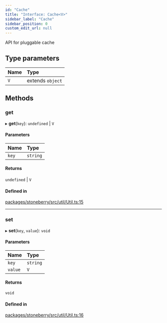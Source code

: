 ```yaml
---
id: "Cache"
title: "Interface: Cache<V>"
sidebar_label: "Cache"
sidebar_position: 0
custom_edit_url: null
---
```


API for pluggable cache

## Type parameters

| Name | Type |
| :------ | :------ |
| `V` | extends `object` |

## Methods

### get

▸ **get**(`key`): `undefined` \| `V`

#### Parameters

| Name | Type |
| :------ | :------ |
| `key` | `string` |

#### Returns

`undefined` \| `V`

#### Defined in

[packages/stoneberry/src/util/Util.ts:15](https://github.com/stoneberry-webgpu/stoneberry/blob/91497b5/packages/stoneberry/src/util/Util.ts#L15)

___

### set

▸ **set**(`key`, `value`): `void`

#### Parameters

| Name | Type |
| :------ | :------ |
| `key` | `string` |
| `value` | `V` |

#### Returns

`void`

#### Defined in

[packages/stoneberry/src/util/Util.ts:16](https://github.com/stoneberry-webgpu/stoneberry/blob/91497b5/packages/stoneberry/src/util/Util.ts#L16)
